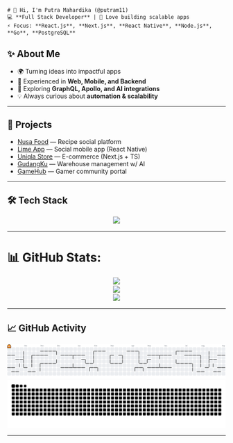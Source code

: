 ```
# 👋 Hi, I'm Putra Mahardika (@putram11)
💻 **Full Stack Developer** | 🚀 Love building scalable apps  
⚡ Focus: **React.js**, **Next.js**, **React Native**, **Node.js**, **Go**, **PostgreSQL**
```
## ✨ About Me
- 🌍 Turning ideas into impactful apps  
- 🔗 Experienced in **Web, Mobile, and Backend**  
- 🎯 Exploring **GraphQL, Apollo, and AI integrations**  
- 💡 Always curious about **automation & scalability**

---

## 🚀 Projects
- [Nusa Food](https://github.com/Nusa-Foods) — Recipe social platform  
- [Lime App](https://github.com/putram11/LimeAPP) — Social mobile app (React Native)  
- [Uniqla Store](https://github.com/putram11/Uniqla-store) — E-commerce (Next.js + TS)  
- [GudangKu](https://github.com/putram11/GudangKU) — Warehouse management w/ AI  
- [GameHub](https://github.com/putram11/GameHub) — Gamer community portal  

---

## 🛠️ Tech Stack

<p align="center">
  <img src="https://skillicons.dev/icons?i=js,ts,go,python,java,react,nextjs,redux,html,css,bootstrap,tailwind,apollo,nodejs,express,graphql,sequelize,mongodb,postgres,mysql,redis,rabbitmq,django,fastapi,docker,kubernetes,nginx,aws,gcp,git,github,gitlab,linux,vscode" />
</p>


---
# 📊 GitHub Stats:

<div align="center">

  <img src="https://github-readme-stats.vercel.app/api?username=putram11&theme=dark&hide_border=false&include_all_commits=true&count_private=true" /><br/>
  <img src="https://nirzak-streak-stats.vercel.app/?user=putram11&theme=dark&hide_border=false" /><br/>
  <img src="https://github-readme-stats.vercel.app/api/top-langs/?username=putram11&theme=dark&hide_border=false&include_all_commits=true&count_private=true&layout=compact" />

</div>

---


## 📈 GitHub Activity
<picture>
  <source media="(prefers-color-scheme: dark)" srcset="https://raw.githubusercontent.com/putram11/putram11/output/pacman-contribution-graph-dark.svg">
  <source media="(prefers-color-scheme: light)" srcset="https://raw.githubusercontent.com/putram11/putram11/output/pacman-contribution-graph.svg">
  <img alt="Pac-Man contribution graph" src="https://raw.githubusercontent.com/putram11/putram11/output/pacman-contribution-graph.svg" width="1000">
</picture>

<picture>
  <source media="(prefers-color-scheme: dark)" srcset="https://raw.githubusercontent.com/putram11/putram11/output/github-contribution-grid-snake-dark.svg" />
  <source media="(prefers-color-scheme: light)" srcset="https://raw.githubusercontent.com/putram11/putram11/output/github-contribution-grid-snake.svg" />
  <img alt="GitHub contribution grid snake animation" src="https://raw.githubusercontent.com/putram11/putram11/output/github-contribution-grid-snake.svg" width="1000" />
</picture>


---
